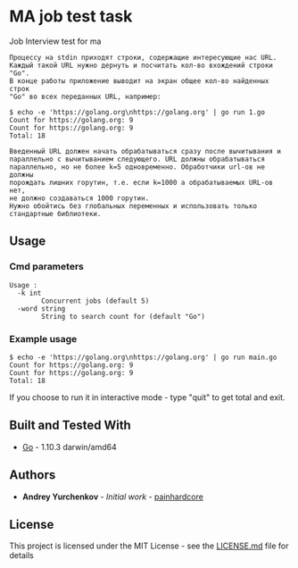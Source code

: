 # MA job test task

Job Interview test for ma

```
Процессу на stdin приходят строки, содержащие интересующие нас URL.
Каждый такой URL нужно дернуть и посчитать кол-во вхождений строки "Go".
В конце работы приложение выводит на экран общее кол-во найденных строк
"Go" во всех переданных URL, например:

$ echo -e 'https://golang.org\nhttps://golang.org' | go run 1.go
Count for https://golang.org: 9
Count for https://golang.org: 9
Total: 18

Введенный URL должен начать обрабатываться сразу после вычитывания и
параллельно с вычитыванием следующего. URL должны обрабатываться
параллельно, но не более k=5 одновременно. Обработчики url-ов не должны
порождать лишних горутин, т.е. если k=1000 а обрабатываемых URL-ов нет,
не должно создаваться 1000 горутин.
Нужно обойтись без глобальных переменных и использовать только
стандартные библиотеки.

```

## Usage
### Cmd parameters
```
Usage :
  -k int
        Concurrent jobs (default 5)
  -word string
        String to search count for (default "Go")
```

### Example usage
```
$ echo -e 'https://golang.org\nhttps://golang.org' | go run main.go
Count for https://golang.org: 9
Count for https://golang.org: 9
Total: 18
```

If you choose to run it in interactive mode - type "quit" to get total and exit.


## Built and Tested With

* [Go](https://golang.org/) - 1.10.3 darwin/amd64

## Authors

* **Andrey Yurchenkov** - *Initial work* - [painhardcore](https://github.com/painhardcore)

## License

This project is licensed under the MIT License - see the [LICENSE.md](LICENSE.md) file for details
